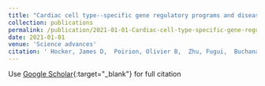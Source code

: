 ```yaml
---
title: "Cardiac cell type--specific gene regulatory programs and disease risk association"
collection: publications
permalink: /publication/2021-01-01-Cardiac-cell-type-specific-gene-regulatory-programs-and-disease-risk-association
date: 2021-01-01
venue: 'Science advances'
citation: ' Hocker, James D,  Poirion, Olivier B,  Zhu, Fugui,  Buchanan, Justin,  ..., <strong><em>Li, Yang E</em></strong>, ..., others, &quot;Cardiac cell type--specific gene regulatory programs and disease risk association.&quot; <strong>Science advances</strong>, 2021.'
---
```

Use [Google Scholar](https://scholar.google.com/scholar?q=Cardiac+cell+type++specific+gene+regulatory+programs+and+disease+risk+association){:target="_blank"} for full citation
